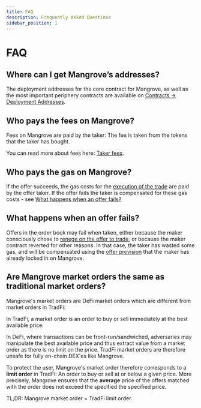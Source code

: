 ```yaml
---
title: FAQ
description: Frequently Asked Questions
sidebar_position: 1
---
```


# FAQ

## Where can I get Mangrove’s addresses?

The deployment addresses for the core contract for Mangrove, as well as the most important periphery contracts are available on [Contracts -> Deployment Addresses](../contracts/technical-references/contract-addresses.md).

## Who pays the fees on Mangrove?
Fees on Mangrove are paid by the taker: The fee is taken from the tokens that the taker has bought.

You can read more about fees here: [Taker fees](/docs/contracts/technical-references/governance-parameters/local-variables#taker-fees).

## Who pays the gas on Mangrove?

If the offer succeeds, the gas costs for the [execution of the trade](../contracts/technical-references/taking-and-making-offers/reactive-offer/executing-offers.md) are paid by the offer taker. If the offer fails the taker is compensated for these gas costs - see [What happens when an offer fails?](#what-happens-when-an-offer-fails)

## What happens when an offer fails?

Offers in the order book may fail when taken, either because the maker consciously chose to [renege on the offer to trade](../contracts/explanations/taker-compensation.md), or because the maker contract reverted for other reasons. In that case, the taker has wasted some gas, and will be compensated using the [offer provision](../contracts/technical-references/taking-and-making-offers/reactive-offer/offer-provision.md) that the maker has already locked in on Mangrove.

## Are Mangrove market orders the same as traditional market orders?

Mangrove's market orders are DeFi market orders which are different from market orders in TradFi:

In TradFi, a market order is an order to buy or sell immediately at the best available price.

In DeFi, where transactions can be front-run/sandwiched, adversaries may manipulate the best available price and thus extract value from a market order as there is no limit on the price. TradFi market orders are therefore unsafe for fully on-chain DEX'es like Mangrove.

To protect the user, Mangrove's market order therefore corresponds to a **limit order** in TradFi: An order to buy or sell at or below a given price.
More precisely, Mangrove ensures that the **average** price of the offers matched with the order does not exceed the specified the specified price.

TL;DR: Mangrove market order = TradFi limit order.
